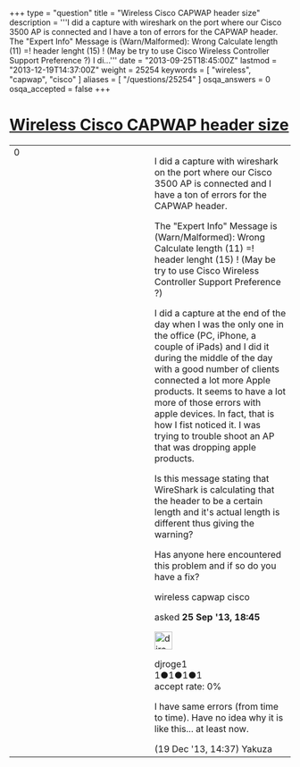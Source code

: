 +++
type = "question"
title = "Wireless Cisco CAPWAP header size"
description = '''I did a capture with wireshark on the port where our Cisco 3500 AP is connected and I have a ton of errors for the CAPWAP header. The &quot;Expert Info&quot; Message is (Warn/Malformed): Wrong Calculate length (11) =! header lenght (15) ! (May be try to use Cisco Wireless Controller Support Preference ?) I di...'''
date = "2013-09-25T18:45:00Z"
lastmod = "2013-12-19T14:37:00Z"
weight = 25254
keywords = [ "wireless", "capwap", "cisco" ]
aliases = [ "/questions/25254" ]
osqa_answers = 0
osqa_accepted = false
+++

<div class="headNormal">

# [Wireless Cisco CAPWAP header size](/questions/25254/wireless-cisco-capwap-header-size)

</div>

<div id="main-body">

<div id="askform">

<table id="question-table" style="width:100%;"><colgroup><col style="width: 50%" /><col style="width: 50%" /></colgroup><tbody><tr class="odd"><td style="width: 30px; vertical-align: top"><div class="vote-buttons"><span id="post-25254-upvote" class="ajax-command post-vote up" rel="nofollow" title="I like this post (click again to cancel)"> </span><div id="post-25254-score" class="post-score" title="current number of votes">0</div><span id="post-25254-downvote" class="ajax-command post-vote down" rel="nofollow" title="I dont like this post (click again to cancel)"> </span> <span id="favorite-mark" class="ajax-command favorite-mark" rel="nofollow" title="mark/unmark this question as favorite (click again to cancel)"> </span><div id="favorite-count" class="favorite-count"></div></div></td><td><div id="item-right"><div class="question-body"><p>I did a capture with wireshark on the port where our Cisco 3500 AP is connected and I have a ton of errors for the CAPWAP header.</p><p>The "Expert Info" Message is (Warn/Malformed): Wrong Calculate length (11) =! header lenght (15) ! (May be try to use Cisco Wireless Controller Support Preference ?)</p><p>I did a capture at the end of the day when I was the only one in the office (PC, iPhone, a couple of iPads) and I did it during the middle of the day with a good number of clients connected a lot more Apple products. It seems to have a lot more of those errors with apple devices. In fact, that is how I fist noticed it. I was trying to trouble shoot an AP that was dropping apple products.</p><p>Is this message stating that WireShark is calculating that the header to be a certain length and it's actual length is different thus giving the warning?</p><p>Has anyone here encountered this problem and if so do you have a fix?</p></div><div id="question-tags" class="tags-container tags"><span class="post-tag tag-link-wireless" rel="tag" title="see questions tagged &#39;wireless&#39;">wireless</span> <span class="post-tag tag-link-capwap" rel="tag" title="see questions tagged &#39;capwap&#39;">capwap</span> <span class="post-tag tag-link-cisco" rel="tag" title="see questions tagged &#39;cisco&#39;">cisco</span></div><div id="question-controls" class="post-controls"></div><div class="post-update-info-container"><div class="post-update-info post-update-info-user"><p>asked <strong>25 Sep '13, 18:45</strong></p><img src="https://secure.gravatar.com/avatar/54aa785bba7b4c18ded0398f386a1df6?s=32&amp;d=identicon&amp;r=g" class="gravatar" width="32" height="32" alt="djroge1&#39;s gravatar image" /><p><span>djroge1</span><br />
<span class="score" title="1 reputation points">1</span><span title="1 badges"><span class="badge1">●</span><span class="badgecount">1</span></span><span title="1 badges"><span class="silver">●</span><span class="badgecount">1</span></span><span title="1 badges"><span class="bronze">●</span><span class="badgecount">1</span></span><br />
<span class="accept_rate" title="Rate of the user&#39;s accepted answers">accept rate:</span> <span title="djroge1 has no accepted answers">0%</span></p></div></div><div id="comments-container-25254" class="comments-container"><span id="28299"></span><div id="comment-28299" class="comment"><div id="post-28299-score" class="comment-score"></div><div class="comment-text"><p>I have same errors (from time to time). Have no idea why it is like this... at least now.</p></div><div id="comment-28299-info" class="comment-info"><span class="comment-age">(19 Dec '13, 14:37)</span> <span class="comment-user userinfo">Yakuza</span></div></div></div><div id="comment-tools-25254" class="comment-tools"></div><div class="clear"></div><div id="comment-25254-form-container" class="comment-form-container"></div><div class="clear"></div></div></td></tr></tbody></table>

</div>

</div>

